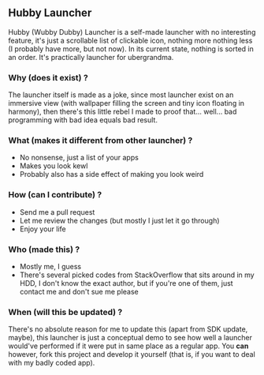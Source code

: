 ## Hubby Launcher ##

Hubby (Wubby Dubby) Launcher is a self-made launcher with no interesting feature, it's just a scrollable list of clickable icon, nothing more nothing less (I probably have more, but not now). In its current state, nothing is sorted in an order. It's practically launcher for ubergrandma.

### Why (does it exist) ? ###

The launcher itself is made as a joke, since most launcher exist on an immersive view (with wallpaper filling the screen and tiny icon floating in harmony), then there's this little rebel I made to proof that... well... bad programming with bad idea equals bad result.

### What (makes it different from other launcher) ? ###

* No nonsense, just a list of your apps
* Makes you look kewl
* Probably also has a side effect of making you look weird

### How (can I contribute) ? ###

* Send me a pull request
* Let me review the changes (but mostly I just let it go through)
* Enjoy your life

### Who (made this) ? ###

* Mostly me, I guess
* There's several picked codes from StackOverflow that sits around in my HDD, I don't know the exact author, but if you're one of them, just contact me and don't sue me please

### When (will this be updated) ? ###

There's no absolute reason for me to update this (apart from SDK update, maybe), this launcher is just a conceptual demo to see how well a launcher would've performed if it were put in same place as a regular app. You **can** however, fork this project and develop it yourself (that is, if you want to deal with my badly coded app).